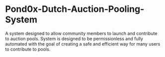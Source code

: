 # Pond0x-Dutch-Auction-Pooling-System
A system designed to allow community members to launch and contribute to auction pools. System is designed to be permissionless and fully automated with the goal of creating a safe and efficient way for many users to contribute to pools.
